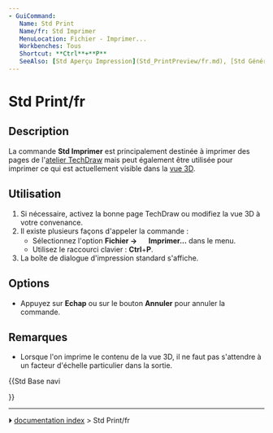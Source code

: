 ```yaml
---
- GuiCommand:
   Name: Std Print
   Name/fr: Std Imprimer
   MenuLocation: Fichier - Imprimer...
   Workbenches: Tous
   Shortcut: **Ctrl**+**P**
   SeeAlso: [Std Aperçu Impression](Std_PrintPreview/fr.md), [Std Générer un pdf](Std_PrintPdf/fr.md), [Std Exporter](Std_Export/fr.md), [Std Capture d'écran](Std_ViewScreenShot/fr.md)
---
```


# Std Print/fr

## Description

La commande **Std Imprimer** est principalement destinée à imprimer des pages de l\'[atelier TechDraw](TechDraw_Workbench/fr.md) mais peut également être utilisée pour imprimer ce qui est actuellement visible dans la [vue 3D](3D_view/fr.md).



## Utilisation

1.  Si nécessaire, activez la bonne page TechDraw ou modifiez la vue 3D à votre convenance.
2.  Il existe plusieurs façons d\'appeler la commande :
    -   Sélectionnez l\'option **Fichier → <img src="images/Std_Print.svg" width=16px> Imprimer...** dans le menu.
    -   Utilisez le raccourci clavier : **Ctrl**+**P**.
3.  La boîte de dialogue d\'impression standard s\'affiche.

## Options

-   Appuyez sur **Echap** ou sur le bouton **Annuler** pour annuler la commande.



## Remarques

-   Lorsque l\'on imprime le contenu de la vue 3D, il ne faut pas s\'attendre à un facteur d\'échelle particulier dans la sortie.





{{Std Base navi

}}



---
⏵ [documentation index](../README.md) > Std Print/fr
